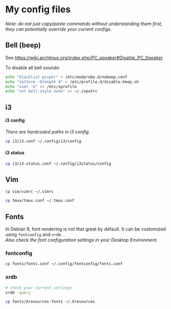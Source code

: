 # My config files

*Note: do not just copy/paste commands without understanding them first, they can potentially override your current configs.*

## Bell (beep)

See https://wiki.archlinux.org/index.php/PC_speaker#Disable_PC_Speaker

To disable all bell sounds:
```bash
echo "blacklist pcspkr" > /etc/modprobe.d/nobeep.conf
echo "setterm -blength 0" > /etc/profile.d/disable-beep.sh
echo "xset -b" >> /etc/xprofile
echo "set bell-style none" >> ~/.inputrc
```

## i3

####  i3 config
*There are hardcoded paths in i3 config.*
```bash
cp i3/i3.conf ~/.config/i3/config
```

####  i3 status
```bash
cp i3/i3-status.conf ~/.config/i3status/config
```

## Vim

```bash
cp vim/vimrc ~/.vimrc
```

```bash
cp tmux/tmux.conf ~/.tmux.conf
```
## Fonts

In Debian 9, font rendering is not that great by default. It can be customized using `fontconfig` and `xrdb`.<br>
*Also check the font configuration settings in your Desktop Environment.*

### fontconfig

```bash
cp fonts/fonts.conf ~/.config/fontconfig/fonts.conf
```

### xrdb

```bash
# check your current settings
xrdb -query

cp fonts/Xresources-fonts ~/.Xresources
```
